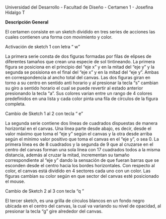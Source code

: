 Universidad del Desarrollo - Facultad de Diseño - Certamen 1 - Josefina Hidalgo T

**Descripción General**

El certamen consiste en un sketch dividido en tres series de acciones las cuales contienen una forma con movimiento y color. 

Activación de sketch 1 con letra “ w”

La primera serie consta de dos figuras formadas por filas de elipses de diferentes tamaños que crean una especie de sol tintineando. La primera figura se posiciona en el principio del “eje x” y en la mitad del “eje y”  y la segunda se posisiona en el final del “eje x” y en la mitad del “eje y”. Ambas en correspondencia al ancho total del canvas. Las dos figuras giran en torno a su centro en sentido anti horario y al presionar la tecla “s” cambian su giro a sentido horario el cual se puede revertir al estado anterior presionando la tecla “a”. Sus colores varian entre un rango de 4 colores predefinidos en una lista y cada color pinta una fila de círculos de la figura completa.

Cambio de Sketch 1 al 2 con tecla “ e”

La segunda serie contiene dos líneas de cuadrados dispuestas de manera horizontal en el canvas. Una línea parte desde abajo, es decir, desde el valor máximo que toma el “eje y” según el canvas y la otra desde arriba según el mínimo valor positivo que toma el canvas en el “eje y”, o sea 0.  La primera línea es de 8 cuadrados y la segunda de 9 que al cruzarse en el centro del canvas forman una sola línea con 17 cuadrados todos a la misma distancia, además al cruzar la mitad, incrementan su tamaño correspondiente al “eje y” dando la sensación de que fueran barras que se esconden desde el centro hacia los bordes horizontales. Con respecto al color, el canvas está dividido en 4 sectores cada uno con un color. Las figuras cambian su color según en que sector del canvas esté posicionado el mouse.

Cambio de Sketch 2 al 3 con tecla “q ”

El tercer sketch, es una grilla de círculos blancos en un fondo negro ubicada en el centro del canvas, la cual va variando su nivel de opacidad, al presionar la tecla “g” gire alrededor del canvas.